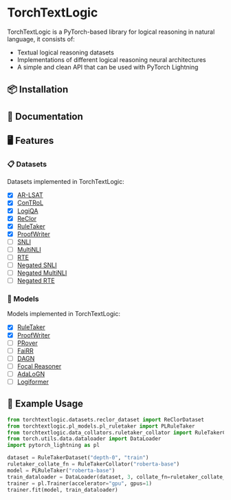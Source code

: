 # TorchTextLogic

TorchTextLogic is a PyTorch-based library for logical reasoning in natural language, it consists of:

- Textual logical reasoning datasets
- Implementations of different logical reasoning neural architectures
- A simple and clean API that can be used with PyTorch Lightning

## 📦 Installation

## 📖 Documentation

## 🖥️ Features

### 📋 Datasets

Datasets implemented in TorchTextLogic:

- [x] [AR-LSAT](https://arxiv.org/abs/2104.06598)
- [x] [ConTRoL](https://arxiv.org/abs/2011.04864)
- [x] [LogiQA](https://arxiv.org/abs/2007.08124)
- [x] [ReClor](https://arxiv.org/abs/2002.04326)
- [x] [RuleTaker](https://arxiv.org/abs/2002.05867)
- [x] [ProofWriter](https://arxiv.org/abs/2012.13048)
- [ ] [SNLI](https://arxiv.org/abs/1508.05326)
- [ ] [MultiNLI](https://arxiv.org/abs/1704.05426)
- [ ] [RTE](https://tac.nist.gov/publications/2010/additional.papers/RTE6_overview.proceedings.pdf)
- [ ] [Negated SNLI](https://aclanthology.org/2020.emnlp-main.732/)
- [ ] [Negated MultiNLI](https://aclanthology.org/2020.emnlp-main.732/)
- [ ] [Negated RTE](https://aclanthology.org/2020.emnlp-main.732/)
  
### 🤖 Models

Models implemented in TorchTextLogic:

- [x]  [RuleTaker](https://arxiv.org/abs/2002.05867)
- [x]  [ProofWriter](https://arxiv.org/abs/2012.13048)
- [ ]  [PRover](https://arxiv.org/abs/2010.02830)
- [ ]  [FaiRR](https://arxiv.org/abs/2203.10261)
- [ ]  [DAGN](https://arxiv.org/abs/2103.14349)
- [ ]  [Focal Reasoner](https://arxiv.org/abs/2105.10334)
- [ ]  [AdaLoGN](https://arxiv.org/abs/2203.08992)
- [ ]  [Logiformer](https://arxiv.org/abs/2205.00731)
  
## 🧪 Example Usage

```python
from torchtextlogic.datasets.reclor_dataset import ReClorDataset
from torchtextlogic.pl_models.pl_ruletaker import PLRuleTaker
from torchtextlogic.data_collators.ruletaker_collator import RuleTakerCollator
from torch.utils.data.dataloader import DataLoader
import pytorch_lightning as pl

dataset = RuleTakerDataset("depth-0", "train")
ruletaker_collate_fn = RuleTakerCollator("roberta-base")
model = PLRuleTaker("roberta-base")
train_dataloader = DataLoader(dataset, 3, collate_fn=ruletaker_collate_fn)
trainer = pl.Trainer(accelerator="gpu", gpus=1)
trainer.fit(model, train_dataloader)    
```
